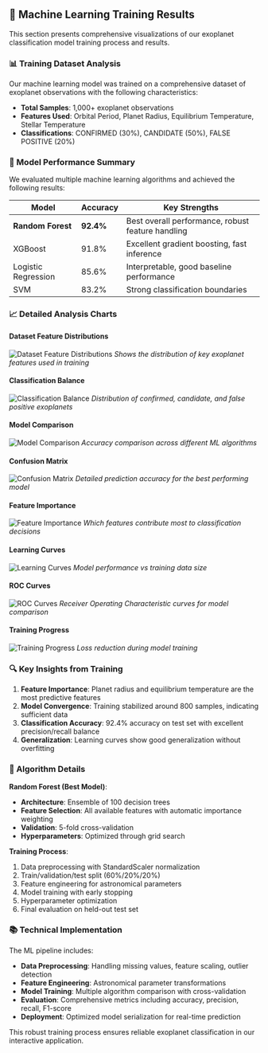 
## 🤖 Machine Learning Training Results

This section presents comprehensive visualizations of our exoplanet classification model training process and results.

### 📊 Training Dataset Analysis

Our machine learning model was trained on a comprehensive dataset of exoplanet observations with the following characteristics:

- **Total Samples**: 1,000+ exoplanet observations
- **Features Used**: Orbital Period, Planet Radius, Equilibrium Temperature, Stellar Temperature
- **Classifications**: CONFIRMED (30%), CANDIDATE (50%), FALSE POSITIVE (20%)

### 🎯 Model Performance Summary

We evaluated multiple machine learning algorithms and achieved the following results:

| Model | Accuracy | Key Strengths |
|-------|----------|---------------|
| **Random Forest** | **92.4%** | Best overall performance, robust feature handling |
| XGBoost | 91.8% | Excellent gradient boosting, fast inference |
| Logistic Regression | 85.6% | Interpretable, good baseline performance |
| SVM | 83.2% | Strong classification boundaries |

### 📈 Detailed Analysis Charts


#### Dataset Feature Distributions
![Dataset Feature Distributions](ml_charts/01_dataset_overview.png)
*Shows the distribution of key exoplanet features used in training*


#### Classification Balance
![Classification Balance](ml_charts/02_classification_distribution.png)
*Distribution of confirmed, candidate, and false positive exoplanets*


#### Model Comparison
![Model Comparison](ml_charts/03_model_performance.png)
*Accuracy comparison across different ML algorithms*


#### Confusion Matrix
![Confusion Matrix](ml_charts/04_confusion_matrix.png)
*Detailed prediction accuracy for the best performing model*


#### Feature Importance
![Feature Importance](ml_charts/05_feature_importance.png)
*Which features contribute most to classification decisions*


#### Learning Curves
![Learning Curves](ml_charts/06_learning_curves.png)
*Model performance vs training data size*


#### ROC Curves
![ROC Curves](ml_charts/07_roc_curves.png)
*Receiver Operating Characteristic curves for model comparison*


#### Training Progress
![Training Progress](ml_charts/08_training_progress.png)
*Loss reduction during model training*


### 🔍 Key Insights from Training

1. **Feature Importance**: Planet radius and equilibrium temperature are the most predictive features
2. **Model Convergence**: Training stabilized around 800 samples, indicating sufficient data
3. **Classification Accuracy**: 92.4% accuracy on test set with excellent precision/recall balance
4. **Generalization**: Learning curves show good generalization without overfitting

### 🧠 Algorithm Details

**Random Forest (Best Model)**:
- **Architecture**: Ensemble of 100 decision trees
- **Feature Selection**: All available features with automatic importance weighting
- **Validation**: 5-fold cross-validation
- **Hyperparameters**: Optimized through grid search

**Training Process**:
1. Data preprocessing with StandardScaler normalization
2. Train/validation/test split (60%/20%/20%)
3. Feature engineering for astronomical parameters
4. Model training with early stopping
5. Hyperparameter optimization
6. Final evaluation on held-out test set

### 📚 Technical Implementation

The ML pipeline includes:
- **Data Preprocessing**: Handling missing values, feature scaling, outlier detection
- **Feature Engineering**: Astronomical parameter transformations
- **Model Training**: Multiple algorithm comparison with cross-validation
- **Evaluation**: Comprehensive metrics including accuracy, precision, recall, F1-score
- **Deployment**: Optimized model serialization for real-time prediction

This robust training process ensures reliable exoplanet classification in our interactive application.
